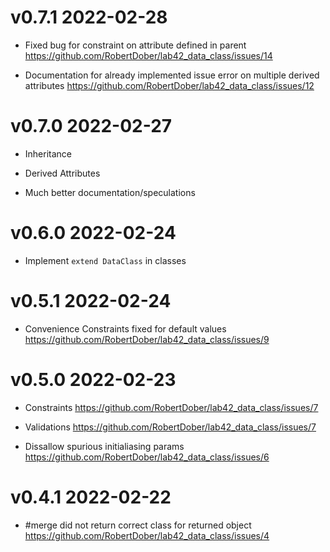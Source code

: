 # v0.7.1 2022-02-28

- Fixed bug for constraint on attribute defined in parent https://github.com/RobertDober/lab42_data_class/issues/14

- Documentation for already implemented issue error on multiple derived attributes 
  https://github.com/RobertDober/lab42_data_class/issues/12

# v0.7.0 2022-02-27

- Inheritance

- Derived Attributes

- Much better documentation/speculations

# v0.6.0 2022-02-24

- Implement `extend DataClass` in classes

# v0.5.1 2022-02-24

- Convenience Constraints fixed for default values https://github.com/RobertDober/lab42_data_class/issues/9

# v0.5.0 2022-02-23

- Constraints https://github.com/RobertDober/lab42_data_class/issues/7

- Validations https://github.com/RobertDober/lab42_data_class/issues/7

- Dissallow spurious initialiasing params https://github.com/RobertDober/lab42_data_class/issues/6

# v0.4.1 2022-02-22

- #merge did not return correct class for returned object https://github.com/RobertDober/lab42_data_class/issues/4
<!--SPDX-License-Identifier: Apache-2.0-->
